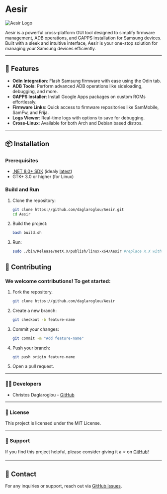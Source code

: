 # Aesir

![Aesir Logo](https://via.placeholder.com/600x200?text=Aesir+Project)

Aesir is a powerful cross-platform GUI tool designed to simplify firmware management, ADB operations, and GAPPS installation for Samsung devices. Built with a sleek and intuitive interface, Aesir is your one-stop solution for managing your Samsung devices efficiently.

---

## 🚀 Features

- **Odin Integration**: Flash Samsung firmware with ease using the Odin tab.
- **ADB Tools**: Perform advanced ADB operations like sideloading, debugging, and more.
- **GAPPS Installer**: Install Google Apps packages on custom ROMs effortlessly.
- **Firmware Links**: Quick access to firmware repositories like SamMobile, SamFw, and Frija.
- **Logs Viewer**: Real-time logs with options to save for debugging.
- **Cross-Linux**: Available for both Arch and Debian based distros.

---

## 📦 Installation

### Prerequisites
- [.NET 8.0+ SDK](https://dotnet.microsoft.com/download/dotnet/8.0) (idealy [latest](https://dotnet.microsoft.com/download/dotnet/latest))
- GTK+ 3.0 or higher (for Linux)

### Build and Run
1. Clone the repository:
   ```bash
   git clone https://github.com/daglaroglou/Aesir.git
   cd Aesir
   ```
2. Build the project:
    ```bash
    bash build.sh
    ```
3. Run:
    ```bash
    sudo ./bin/Release/netX.X/publish/linux-x64/Aesir #replace X.X with dotnet version
    ```

## 🤝 Contributing
### We welcome contributions! To get started:

1. Fork the repository.
    ```bash
    git clone https://github.com/daglaroglou/Aesir
    ```
2. Create a new branch:
    ```bash
    git checkout -b feature-name
    ```
3. Commit your changes:
    ```bash
    git commit -m "Add feature-name"
    ```
4. Push your branch:
    ```bash
    git push origin feature-name
    ```
5. Open a pull request.

---

### 🧑‍💻 Developers
 - Christos Daglaroglou - [GitHub](https://github.com/daglaroglou)

---

### 📄 License
This project is licensed under the MIT License.

---

### 🌟 Support
If you find this project helpful, please consider giving it a ⭐ on [GitHub](https://github.com/daglaroglou/Aesir)!

---

## 📧 Contact
For any inquiries or support, reach out via [GitHub Issues](https://github.com/daglaroglou/Aesir/issues).